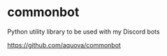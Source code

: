 # commonbot

Python utility library to be used with my Discord bots

https://github.com/aquova/commonbot
